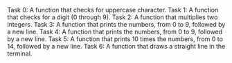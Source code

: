 Task 0: A function that checks for uppercase character.
Task 1: A function that checks for a digit (0 through 9).
Task 2: A function that multiplies two integers.
Task 3: A function that prints the numbers, from 0 to 9, followed by a new line.
Task 4: A function that prints the numbers, from 0 to 9, followed by a new line.
Task 5: A function that prints 10 times the numbers, from 0 to 14, followed by a new line.
Task 6: A function that draws a straight line in the terminal.
